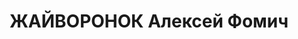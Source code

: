 ---
title: ЖАЙВОРОНОК Алексей Фомич
description: '1890 р. народження, м. Миколаїв, українець, із робітників, освіта невідома.
  Проживав у м. Миколаєві. Секретар міської ради депутатів трудящих.

  Заарештований 09.10.1937 р. Вироком Військової Колегії Верховного Суду СРСР від
  24.11.1937 р. засуджений до розстрілу з конфіскацією майна. Страчений 24.11.1937
  р. Місце поховання невідомо.

  Реабілітований у 1956 р.'
---
